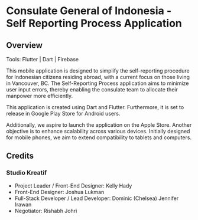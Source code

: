 # Consulate General of Indonesia - Self Reporting Process Application

## Overview

Tools: Flutter | Dart | Firebase

This mobile application is designed to simplify the self-reporting procedure for Indonesian citizens residing abroad, with a current focus on those living in Vancouver, BC. The Self-Reporting Process application aims to minimize user input errors, thereby enabling the consulate team to allocate their manpower more efficiently.


This application is created using Dart and Flutter. Furthermore, it is set to release in Google Play Store for Android users. 


Additionally, we aspire to launch the application on the Apple Store. Another objective is to enhance scalability across various devices. Initially designed for mobile phones, we aim to extend compatibility to tablets and computers.

## Credits

### Studio Kreatif

- Project Leader / Front-End Designer: Kelly Hady
- Front-End Designer: Joshua Lukman
- Full-Stack Developer / Lead Developer: Dominic (Chelsea) Jennifer Irawan
- Negotiator: Rishabh Johri
